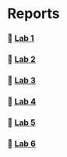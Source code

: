 # Reports
### :small_blue_diamond: [Lab 1](../master/lab1/lab1Report.pdf)
### :small_blue_diamond: [Lab 2](../master/lab2/lab2Report.pdf)
### :small_blue_diamond: [Lab 3](../master/lab3/lab3Report.pdf)
### :small_blue_diamond: [Lab 4](../master/lab4/lab4Report.pdf)
### :small_blue_diamond: [Lab 5](../master/lab5/lab5Report.pdf)
### :small_blue_diamond: [Lab 6](../master/lab6/lab6Report.pdf)